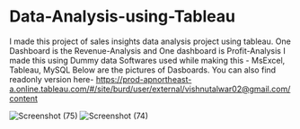 # Data-Analysis-using-Tableau
I made this project of sales insights data analysis project using tableau.
One Dashboard is the Revenue-Analysis and One dashboard is Profit-Analysis
I made this using Dummy data
Softwares used while making this - MsExcel, Tableau, MySQL
Below are the pictures of Dasboards.
You can also find readonly version here- https://prod-apnortheast-a.online.tableau.com/#/site/burd/user/external/vishnutalwar02@gmail.com/content

![Screenshot (75)](https://user-images.githubusercontent.com/63055601/188283150-71542f35-5b26-40cf-b089-667f095f047f.png)
![Screenshot (74)](https://user-images.githubusercontent.com/63055601/188283158-f398ee4b-497d-432a-9b67-ad00eb5d7c9c.png)
